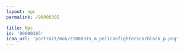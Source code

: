 ```yaml
---
layout: npc
permalink: /90000385

title: Npc
id: '90000385'
icon_url: 'portrait/mob/21000315_m_pelicanfighterscarblack_p.png'
---
```

